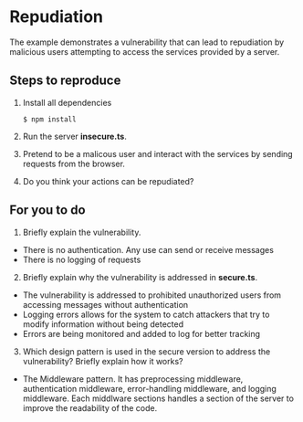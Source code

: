 # Repudiation

The example demonstrates a vulnerability that can lead to repudiation by malicious users attempting to access the services provided by a server.

## Steps to reproduce

1. Install all dependencies

    `$ npm install`

2. Run the server __insecure.ts__.

3. Pretend to be a malicous user and interact with the services by sending requests from the browser.

4. Do you think your actions can be repudiated?

## For you to do

1. Briefly explain the vulnerability.
- There is no authentication. Any use can send or receive messages
- There is no logging of requests

2. Briefly explain why the vulnerability is addressed in __secure.ts__.
- The vulnerability is addressed to prohibited unauthorized users from accessing messages without authentication
- Logging errors allows for the system to catch attackers that try to modify information without being detected
- Errors are being monitored and added to log for better tracking

3. Which design pattern is used in the secure version to address the vulnerability? Briefly explain how it works?
- The Middleware pattern. It has preprocessing middleware, authentication middleware, error-handling middleware, and logging middleware. Each middlware sections handles a section of the server to improve the readability of the code.